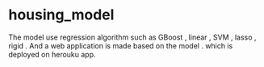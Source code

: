# housing_model


The model use regression algorithm such as GBoost , linear , SVM , lasso , rigid . And a web application is made based on the model . which is deployed on herouku app. 
